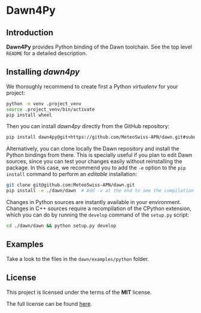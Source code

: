 Dawn4Py
=======

## Introduction

**Dawn4Py** provides Python binding of the Dawn toolchain. See the top level `README` for a detailed description.

## Installing *dawn4py*

We thoroughly recommend to create first a Python *virtualenv* for your project:

```bash
python -m venv .project_venv
source .project_venv/bin/activate
pip install wheel
```
Then you can install *dawn4py* directly from the GitHub repository:

```bash
pip install dawn4py@git+https://github.com/MeteoSwiss-APN/dawn.git#subdirectory=dawn  # Add -v to see the compilation output  
```

Alternatively, you can clone locally the Dawn repository and install the Python bindings from there. This is specially useful if you plan to edit Dawn sources, since you can test your changes easily without reinstalling the package. In this case, we recommend you to add the `-e` option to the `pip install` command to perform an *editable* installation:

```bash
git clone git@github.com:MeteoSwiss-APN/dawn.git
pip install -e ./dawn/dawn  # Add -v at the end to see the compilation output  
```

Changes in Python sources are instantly available in your environment. Changes in C++ sources require a recompilation of the CPython extension, which you can do by running the `develop` command of the `setup.py` script:

```bash
cd ./dawn/dawn && python setup.py develop  
```

## Examples

Take a look to the files in the `dawn/examples/python` folder.

## License

This project is licensed under the terms of the **MIT** license.

The full license can be found [here](https://opensource.org/licenses/MIT).

<!-- Links -->
[Documentation.Badge]: https://img.shields.io/badge/documentation-link-blue.svg
[MIT.License]: https://img.shields.io/badge/License-MIT-blue.svg
[Version.Badge]: https://badge.fury.io/gh/MeteoSwiss-APN%2Fdawn.svg

